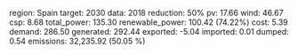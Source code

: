 region: Spain
target: 2030
data: 2018
reduction: 50%
pv: 17.66
wind: 46.67
csp: 8.68
total_power: 135.30
renewable_power: 100.42 (74.22%)
cost: 5.39
demand: 286.50
generated: 292.44
exported: -5.04
imported: 0.01
dumped: 0.54
emissions: 32,235.92 (50.05 %)
